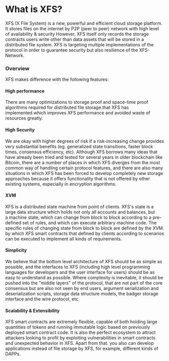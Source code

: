 # What is XFS?

XFS (X File System) is a new, powerful and efficient cloud storage platform. It stores files on the internet by P2P (peer to peer) network with high level of availability & security However, XFS itself only records the storage contracts users write other than data assets that will be stored in a distributed file system.  XFS is targeting multiple implementations of the protocol in order to guarantee security but also resilience of the XFS-Network.&#x20;

### Overview

XFS makes difference with the following features:

#### High performance

There are many optimizations to storage proof and space-time proof algorithms required for distributed file storage.that XFS has implemented.which improves XFS performance and avoided waste of resources greatly.

#### High Security

We are okay with higher degrees of risk if a risk-increasing change provides very substantial benefits (eg. generalized state transitions, faster block times, consensus efficiency, etc). Although XFS  borrows many ideas that have already been tried and tested for several years in older blockchain like Bitcoin, there are a number of places in which XFS diverges from the most common way of handling certain protocol features, and there are also many situations in which XFS has been forced to develop completely new storage approaches because it offers functionality that is not offered by other existing systems, especially in encryption algorithms.

#### XVM

XFS is a distributed state machine from point of clients. XFS's state is a large data structure which holds not only all accounts and balances, but a machine state, which can change from block to block according to a pre-defined set of rules, and which can execute arbitrary machine code. The specific rules of changing state from block to block are defined by the XVM. by which XFS smart contracts that defined by clients according  to scenarios can be executed to implement all kinds of requirements.

#### Simplicity

We believe that the bottom level architecture of XFS should be as simple as possible, and the interfaces to XFS (including high level programming languages for developers and the user interface for users) should be as easy to understand as possible. Where complexity is inevitable, it should be pushed into the "middle layers" of the protocol, that are not part of the core consensus but are also not seen by end users, argument serialization and deserialization scripts, storage data structure models, the  badger storage interface and the wire protocol, etc.

#### Scalability & Extensibility

XFS smart contracts are extremely flexible, capable of both holding large quantities of tokens and running immutable logic based on previously deployed smart contract code. It is also the perfect ecosystem to attract attackers looking to profit by exploiting vulnerabilities in smart contracts and unexpected behavior in XFS. Apart from that. you also can develop applications  instead of file storage by XFS, for example, different kinds of DAPPs.

